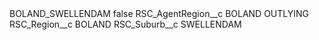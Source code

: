 <?xml version="1.0" encoding="UTF-8"?>
<CustomMetadata xmlns="http://soap.sforce.com/2006/04/metadata" xmlns:xsi="http://www.w3.org/2001/XMLSchema-instance" xmlns:xsd="http://www.w3.org/2001/XMLSchema">
    <label>BOLAND_SWELLENDAM</label>
    <protected>false</protected>
    <values>
        <field>RSC_AgentRegion__c</field>
        <value xsi:type="xsd:string">BOLAND OUTLYING</value>
    </values>
    <values>
        <field>RSC_Region__c</field>
        <value xsi:type="xsd:string">BOLAND</value>
    </values>
    <values>
        <field>RSC_Suburb__c</field>
        <value xsi:type="xsd:string">SWELLENDAM</value>
    </values>
</CustomMetadata>
